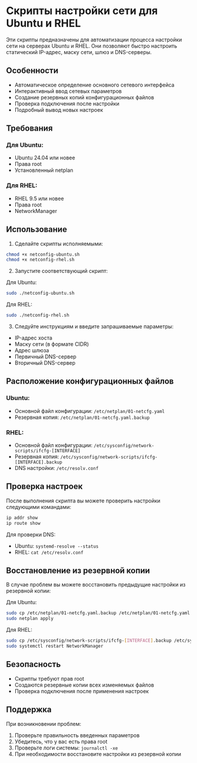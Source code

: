 # Скрипты настройки сети для Ubuntu и RHEL

Эти скрипты предназначены для автоматизации процесса настройки сети на серверах Ubuntu и RHEL. Они позволяют быстро настроить статический IP-адрес, маску сети, шлюз и DNS-серверы.

## Особенности

- Автоматическое определение основного сетевого интерфейса
- Интерактивный ввод сетевых параметров
- Создание резервных копий конфигурационных файлов
- Проверка подключения после настройки
- Подробный вывод новых настроек

## Требования

### Для Ubuntu:
- Ubuntu 24.04 или новее
- Права root
- Установленный netplan

### Для RHEL:
- RHEL 9.5 или новее
- Права root
- NetworkManager

## Использование

1. Сделайте скрипты исполняемыми:
```bash
chmod +x netconfig-ubuntu.sh
chmod +x netconfig-rhel.sh
```

2. Запустите соответствующий скрипт:

Для Ubuntu:
```bash
sudo ./netconfig-ubuntu.sh
```

Для RHEL:
```bash
sudo ./netconfig-rhel.sh
```

3. Следуйте инструкциям и введите запрашиваемые параметры:
- IP-адрес хоста
- Маску сети (в формате CIDR)
- Адрес шлюза
- Первичный DNS-сервер
- Вторичный DNS-сервер

## Расположение конфигурационных файлов

### Ubuntu:
- Основной файл конфигурации: `/etc/netplan/01-netcfg.yaml`
- Резервная копия: `/etc/netplan/01-netcfg.yaml.backup`

### RHEL:
- Основной файл конфигурации: `/etc/sysconfig/network-scripts/ifcfg-[INTERFACE]`
- Резервная копия: `/etc/sysconfig/network-scripts/ifcfg-[INTERFACE].backup`
- DNS настройки: `/etc/resolv.conf`

## Проверка настроек

После выполнения скрипта вы можете проверить настройки следующими командами:

```bash
ip addr show
ip route show
```

Для проверки DNS:
- Ubuntu: `systemd-resolve --status`
- RHEL: `cat /etc/resolv.conf`

## Восстановление из резервной копии

В случае проблем вы можете восстановить предыдущие настройки из резервной копии:

Для Ubuntu:
```bash
sudo cp /etc/netplan/01-netcfg.yaml.backup /etc/netplan/01-netcfg.yaml
sudo netplan apply
```

Для RHEL:
```bash
sudo cp /etc/sysconfig/network-scripts/ifcfg-[INTERFACE].backup /etc/sysconfig/network-scripts/ifcfg-[INTERFACE]
sudo systemctl restart NetworkManager
```

## Безопасность

- Скрипты требуют прав root
- Создаются резервные копии всех изменяемых файлов
- Проверка подключения после применения настроек

## Поддержка

При возникновении проблем:
1. Проверьте правильность введенных параметров
2. Убедитесь, что у вас есть права root
3. Проверьте логи системы: `journalctl -xe`
4. При необходимости восстановите настройки из резервной копии 
